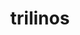 ---
title: "trilinos"
layout: cache
categories: [package, develop-2024-08-04]
meta: {"versions": ["13.0.1", "13.4.1", "14.0.0", "14.2.0", "14.4.0", "16.0.0"], "compilers": ["cce@=15.0.1", "gcc@=10.3.0", "gcc@=11.4.0", "gcc@=9.4.0", "oneapi@=2024.2.0"], "oss": ["rhel8", "sle_hpc15", "ubuntu20.04", "ubuntu22.04"], "platforms": ["linux"], "targets": ["neoverse_v1", "neoverse_v2", "ppc64le", "x86_64_v3", "x86_64_v4", "zen4"], "stacks": ["e4s-cray-rhel", "e4s-cray-sles", "e4s-neoverse-v2", "e4s-neoverse_v1", "e4s-oneapi", "e4s-power", "e4s-rocm-external", "root", "tutorial"], "num_specs": 40, "num_specs_by_stack": {"e4s-cray-rhel": 4, "root": 40, "e4s-cray-sles": 4, "e4s-power": 4, "e4s-neoverse_v1": 9, "e4s-neoverse-v2": 5, "e4s-rocm-external": 2, "tutorial": 2, "e4s-oneapi": 5}}
spec_details: [{"hash": "lqsfzidgebtc7z3m75t3x5w256rzbslw", "compiler": "cce@=15.0.1", "versions": ["14.2.0"], "os": "rhel8", "platform": "linux", "target": "zen4", "variants": ["~adelus", "~adios2", "+amesos", "+amesos2", "+anasazi", "+aztec", "~basker", "+belos", "+boost", "build_system=cmake", "build_type=Release", "~chaco", "~complex", "~cuda", "~cuda_rdc", "cxxstd=17", "~debug", "~dtk", "+epetra", "+epetraext", "~epetraextbtf", "~epetraextexperimental", "~epetraextgraphreorderings", "~exodus", "+explicit_template_instantiation", "~float", "+fortran", "generator=make", "gotype=long_long", "~gtest", "~hdf5", "~hypre", "+ifpack", "+ifpack2", "+intrepid", "+intrepid2", "~ipo", "+isorropia", "+kokkos", "~mesquite", "+minitensor", "~ml", "+mpi", "~muelu", "~mumps", "+nox", "~openmp", "~pamgen", "~panzer", "patches=bcd552d", "+phalanx", "+piro", "~python", "~rocm", "~rocm_rdc", "+rol", "+rythmos", "+sacado", "~scorec", "+shards", "+shared", "+shylu", "+stk", "~stokhos", "+stratimikos", "~strumpack", "~suite-sparse", "~superlu", "+superlu-dist", "~teko", "+tempus", "~test", "+thyra", "+tpetra", "+trilinoscouplings", "~wrapper", "~x11", "+zoltan", "~zoltan2"], "stacks": ["e4s-cray-rhel", "root"], "size": "-", "tarball": "https://binaries.spack.io/releases/develop-2024-08-04/build_cache/linux-rhel8-zen4/cce-15.0.1/trilinos-14.2.0/linux-rhel8-zen4-cce-15.0.1-trilinos-14.2.0-lqsfzidgebtc7z3m75t3x5w256rzbslw.spack"}, {"hash": "owo4csr4qxh4p4foddmp7xnkujn3y6yu", "compiler": "cce@=15.0.1", "versions": ["14.0.0"], "os": "rhel8", "platform": "linux", "target": "zen4", "variants": ["~adelus", "~adios2", "+amesos", "+amesos2", "+anasazi", "+aztec", "~basker", "+belos", "+boost", "build_system=cmake", "build_type=Release", "~chaco", "~complex", "~cuda", "~cuda_rdc", "cxxstd=17", "~debug", "~dtk", "+epetra", "+epetraext", "~epetraextbtf", "~epetraextexperimental", "~epetraextgraphreorderings", "~exodus", "+explicit_template_instantiation", "~float", "+fortran", "generator=make", "gotype=long_long", "~gtest", "~hdf5", "~hypre", "+ifpack", "+ifpack2", "+intrepid", "+intrepid2", "~ipo", "+isorropia", "+kokkos", "~mesquite", "+minitensor", "~ml", "+mpi", "~muelu", "~mumps", "+nox", "~openmp", "~pamgen", "~panzer", "patches=bcd552d", "+phalanx", "+piro", "~python", "~rocm", "~rocm_rdc", "+rol", "+rythmos", "+sacado", "~scorec", "+shards", "+shared", "+shylu", "+stk", "~stokhos", "+stratimikos", "~strumpack", "~suite-sparse", "~superlu", "+superlu-dist", "~teko", "+tempus", "~test", "+thyra", "+tpetra", "+trilinoscouplings", "~wrapper", "~x11", "+zoltan", "~zoltan2"], "stacks": ["e4s-cray-rhel", "root"], "size": "-", "tarball": "https://binaries.spack.io/releases/develop-2024-08-04/build_cache/linux-rhel8-zen4/cce-15.0.1/trilinos-14.0.0/linux-rhel8-zen4-cce-15.0.1-trilinos-14.0.0-owo4csr4qxh4p4foddmp7xnkujn3y6yu.spack"}, {"hash": "b3eql22dhc4awz3lvxkg67w6q27xzni6", "compiler": "cce@=15.0.1", "versions": ["13.4.1"], "os": "rhel8", "platform": "linux", "target": "zen4", "variants": ["~adelus", "~adios2", "+amesos", "+amesos2", "+anasazi", "+aztec", "~basker", "+belos", "+boost", "build_system=cmake", "build_type=Release", "~chaco", "~complex", "~cuda", "~cuda_rdc", "cxxstd=14", "~debug", "~dtk", "+epetra", "+epetraext", "~epetraextbtf", "~epetraextexperimental", "~epetraextgraphreorderings", "~exodus", "+explicit_template_instantiation", "~float", "+fortran", "generator=make", "gotype=long_long", "~gtest", "~hdf5", "~hypre", "+ifpack", "+ifpack2", "+intrepid", "+intrepid2", "~ipo", "+isorropia", "+kokkos", "~mesquite", "+minitensor", "~ml", "+mpi", "~muelu", "~mumps", "+nox", "~openmp", "~pamgen", "~panzer", "patches=bcd552d", "+phalanx", "+piro", "~python", "~rocm", "~rocm_rdc", "+rol", "+rythmos", "+sacado", "~scorec", "+shards", "+shared", "+shylu", "+stk", "~stokhos", "+stratimikos", "~strumpack", "~suite-sparse", "~superlu", "+superlu-dist", "~teko", "+tempus", "~test", "+thyra", "+tpetra", "+trilinoscouplings", "~wrapper", "~x11", "+zoltan", "~zoltan2"], "stacks": ["e4s-cray-rhel", "root"], "size": "-", "tarball": "https://binaries.spack.io/releases/develop-2024-08-04/build_cache/linux-rhel8-zen4/cce-15.0.1/trilinos-13.4.1/linux-rhel8-zen4-cce-15.0.1-trilinos-13.4.1-b3eql22dhc4awz3lvxkg67w6q27xzni6.spack"}, {"hash": "zscke2b5yc6qabh44lobjpzo23o2bnwg", "compiler": "cce@=15.0.1", "versions": ["13.0.1"], "os": "rhel8", "platform": "linux", "target": "zen4", "variants": ["~adelus", "~adios2", "+amesos", "+amesos2", "+anasazi", "+aztec", "~basker", "+belos", "+boost", "build_system=cmake", "build_type=Release", "~chaco", "~complex", "~cuda", "~cuda_rdc", "cxxstd=14", "~debug", "~dtk", "+epetra", "+epetraext", "~epetraextbtf", "~epetraextexperimental", "~epetraextgraphreorderings", "~exodus", "+explicit_template_instantiation", "~float", "+fortran", "generator=make", "gotype=long_long", "~gtest", "~hdf5", "~hypre", "+ifpack", "+ifpack2", "+intrepid", "+intrepid2", "~ipo", "+isorropia", "+kokkos", "~mesquite", "+minitensor", "~ml", "+mpi", "~muelu", "~mumps", "+nox", "~openmp", "~pamgen", "~panzer", "patches=bcd552d", "+phalanx", "+piro", "~python", "~rocm", "~rocm_rdc", "+rol", "+rythmos", "+sacado", "~scorec", "+shards", "+shared", "+shylu", "+stk", "+stokhos", "+stratimikos", "~strumpack", "~suite-sparse", "~superlu", "+superlu-dist", "~teko", "+tempus", "~test", "+thyra", "+tpetra", "+trilinoscouplings", "~wrapper", "~x11", "+zoltan", "~zoltan2"], "stacks": ["e4s-cray-rhel", "root"], "size": "-", "tarball": "https://binaries.spack.io/releases/develop-2024-08-04/build_cache/linux-rhel8-zen4/cce-15.0.1/trilinos-13.0.1/linux-rhel8-zen4-cce-15.0.1-trilinos-13.0.1-zscke2b5yc6qabh44lobjpzo23o2bnwg.spack"}, {"hash": "5kidq36ygdzz7dacwhrzxuakpkirprnb", "compiler": "gcc@=10.3.0", "versions": ["14.0.0"], "os": "sle_hpc15", "platform": "linux", "target": "x86_64_v4", "variants": ["~adelus", "~adios2", "+amesos", "+amesos2", "+anasazi", "+aztec", "~basker", "+belos", "+boost", "build_system=cmake", "build_type=Release", "~chaco", "~complex", "~cuda", "~cuda_rdc", "cxxstd=17", "~debug", "~dtk", "+epetra", "+epetraext", "~epetraextbtf", "~epetraextexperimental", "~epetraextgraphreorderings", "~exodus", "+explicit_template_instantiation", "~float", "+fortran", "generator=make", "gotype=long_long", "~gtest", "~hdf5", "~hypre", "+ifpack", "+ifpack2", "+intrepid", "+intrepid2", "~ipo", "+isorropia", "+kokkos", "~mesquite", "+minitensor", "~ml", "+mpi", "~muelu", "~mumps", "+nox", "~openmp", "~pamgen", "~panzer", "+phalanx", "+piro", "~python", "~rocm", "~rocm_rdc", "+rol", "+rythmos", "+sacado", "~scorec", "+shards", "+shared", "~shylu", "+stk", "~stokhos", "+stratimikos", "~strumpack", "~suite-sparse", "~superlu", "~superlu-dist", "~teko", "+tempus", "~test", "+thyra", "+tpetra", "+trilinoscouplings", "~wrapper", "~x11", "+zoltan", "~zoltan2"], "stacks": ["e4s-cray-sles", "root"], "size": "-", "tarball": "https://binaries.spack.io/releases/develop-2024-08-04/build_cache/linux-sle_hpc15-x86_64_v4/gcc-10.3.0/trilinos-14.0.0/linux-sle_hpc15-x86_64_v4-gcc-10.3.0-trilinos-14.0.0-5kidq36ygdzz7dacwhrzxuakpkirprnb.spack"}, {"hash": "ycoj2yk6b4mxreigmdvpnnoxevje3lnt", "compiler": "gcc@=10.3.0", "versions": ["14.2.0"], "os": "sle_hpc15", "platform": "linux", "target": "x86_64_v4", "variants": ["~adelus", "~adios2", "+amesos", "+amesos2", "+anasazi", "+aztec", "~basker", "+belos", "+boost", "build_system=cmake", "build_type=Release", "~chaco", "~complex", "~cuda", "~cuda_rdc", "cxxstd=17", "~debug", "~dtk", "+epetra", "+epetraext", "~epetraextbtf", "~epetraextexperimental", "~epetraextgraphreorderings", "~exodus", "+explicit_template_instantiation", "~float", "+fortran", "generator=make", "gotype=long_long", "~gtest", "~hdf5", "~hypre", "+ifpack", "+ifpack2", "+intrepid", "+intrepid2", "~ipo", "+isorropia", "+kokkos", "~mesquite", "+minitensor", "~ml", "+mpi", "~muelu", "~mumps", "+nox", "~openmp", "~pamgen", "~panzer", "+phalanx", "+piro", "~python", "~rocm", "~rocm_rdc", "+rol", "+rythmos", "+sacado", "~scorec", "+shards", "+shared", "~shylu", "+stk", "~stokhos", "+stratimikos", "~strumpack", "~suite-sparse", "~superlu", "~superlu-dist", "~teko", "+tempus", "~test", "+thyra", "+tpetra", "+trilinoscouplings", "~wrapper", "~x11", "+zoltan", "~zoltan2"], "stacks": ["e4s-cray-sles", "root"], "size": "-", "tarball": "https://binaries.spack.io/releases/develop-2024-08-04/build_cache/linux-sle_hpc15-x86_64_v4/gcc-10.3.0/trilinos-14.2.0/linux-sle_hpc15-x86_64_v4-gcc-10.3.0-trilinos-14.2.0-ycoj2yk6b4mxreigmdvpnnoxevje3lnt.spack"}, {"hash": "3tiedyxelspz3fb7xlae744el4ziqdqo", "compiler": "gcc@=9.4.0", "versions": ["16.0.0"], "os": "ubuntu20.04", "platform": "linux", "target": "ppc64le", "variants": ["~adelus", "~adios2", "+amesos", "+amesos2", "~anasazi", "+aztec", "+basker", "+belos", "+boost", "build_system=cmake", "build_type=Release", "~chaco", "+complex", "~cuda", "~cuda_rdc", "cxxstd=17", "~debug", "~dtk", "+epetra", "+epetraext", "+epetraextbtf", "+epetraextexperimental", "+epetraextgraphreorderings", "~exodus", "+explicit_template_instantiation", "~float", "+fortran", "generator=make", "gotype=long_long", "~gtest", "~hdf5", "~hypre", "+ifpack", "~ifpack2", "+intrepid", "+intrepid2", "~ipo", "+isorropia", "+kokkos", "~mesquite", "+minitensor", "~ml", "+mpi", "~muelu", "~mumps", "+nox", "~openmp", "~pamgen", "~panzer", "+phalanx", "~piro", "~python", "~rocm", "~rocm_rdc", "+rol", "+rythmos", "+sacado", "~scorec", "+shards", "+shared", "+shylu", "+stk", "+stokhos", "+stratimikos", "~strumpack", "+suite-sparse", "~superlu", "~superlu-dist", "~teko", "+tempus", "~test", "+thyra", "+tpetra", "+trilinoscouplings", "~wrapper", "~x11", "+zoltan", "~zoltan2"], "stacks": ["e4s-power", "root"], "size": "-", "tarball": "https://binaries.spack.io/releases/develop-2024-08-04/build_cache/linux-ubuntu20.04-ppc64le/gcc-9.4.0/trilinos-16.0.0/linux-ubuntu20.04-ppc64le-gcc-9.4.0-trilinos-16.0.0-3tiedyxelspz3fb7xlae744el4ziqdqo.spack"}, {"hash": "5t2zub4z53bt6ah3vmbilgumgwzdzefy", "compiler": "gcc@=10.3.0", "versions": ["13.4.1"], "os": "sle_hpc15", "platform": "linux", "target": "x86_64_v4", "variants": ["~adelus", "~adios2", "+amesos", "+amesos2", "+anasazi", "+aztec", "~basker", "+belos", "+boost", "build_system=cmake", "build_type=Release", "~chaco", "~complex", "~cuda", "~cuda_rdc", "cxxstd=14", "~debug", "~dtk", "+epetra", "+epetraext", "~epetraextbtf", "~epetraextexperimental", "~epetraextgraphreorderings", "~exodus", "+explicit_template_instantiation", "~float", "+fortran", "generator=make", "gotype=long_long", "~gtest", "~hdf5", "~hypre", "+ifpack", "+ifpack2", "+intrepid", "+intrepid2", "~ipo", "+isorropia", "+kokkos", "~mesquite", "+minitensor", "~ml", "+mpi", "~muelu", "~mumps", "+nox", "~openmp", "~pamgen", "~panzer", "+phalanx", "+piro", "~python", "~rocm", "~rocm_rdc", "+rol", "+rythmos", "+sacado", "~scorec", "+shards", "+shared", "~shylu", "+stk", "~stokhos", "+stratimikos", "~strumpack", "~suite-sparse", "~superlu", "~superlu-dist", "~teko", "+tempus", "~test", "+thyra", "+tpetra", "+trilinoscouplings", "~wrapper", "~x11", "+zoltan", "~zoltan2"], "stacks": ["e4s-cray-sles", "root"], "size": "-", "tarball": "https://binaries.spack.io/releases/develop-2024-08-04/build_cache/linux-sle_hpc15-x86_64_v4/gcc-10.3.0/trilinos-13.4.1/linux-sle_hpc15-x86_64_v4-gcc-10.3.0-trilinos-13.4.1-5t2zub4z53bt6ah3vmbilgumgwzdzefy.spack"}, {"hash": "f7n2chkow6ywmea3z67j3xxzui7xq5ad", "compiler": "gcc@=10.3.0", "versions": ["14.4.0"], "os": "sle_hpc15", "platform": "linux", "target": "x86_64_v4", "variants": ["~adelus", "~adios2", "+amesos", "+amesos2", "+anasazi", "+aztec", "~basker", "+belos", "+boost", "build_system=cmake", "build_type=Release", "~chaco", "~complex", "~cuda", "~cuda_rdc", "cxxstd=17", "~debug", "~dtk", "+epetra", "+epetraext", "~epetraextbtf", "~epetraextexperimental", "~epetraextgraphreorderings", "~exodus", "+explicit_template_instantiation", "~float", "+fortran", "generator=make", "gotype=long_long", "~gtest", "~hdf5", "~hypre", "+ifpack", "+ifpack2", "+intrepid", "+intrepid2", "~ipo", "+isorropia", "+kokkos", "~mesquite", "+minitensor", "~ml", "+mpi", "~muelu", "~mumps", "+nox", "~openmp", "~pamgen", "~panzer", "+phalanx", "+piro", "~python", "~rocm", "~rocm_rdc", "+rol", "+rythmos", "+sacado", "~scorec", "+shards", "+shared", "~shylu", "+stk", "+stokhos", "+stratimikos", "~strumpack", "~suite-sparse", "~superlu", "~superlu-dist", "~teko", "+tempus", "~test", "+thyra", "+tpetra", "+trilinoscouplings", "~wrapper", "~x11", "+zoltan", "~zoltan2"], "stacks": ["e4s-cray-sles", "root"], "size": "-", "tarball": "https://binaries.spack.io/releases/develop-2024-08-04/build_cache/linux-sle_hpc15-x86_64_v4/gcc-10.3.0/trilinos-14.4.0/linux-sle_hpc15-x86_64_v4-gcc-10.3.0-trilinos-14.4.0-f7n2chkow6ywmea3z67j3xxzui7xq5ad.spack"}, {"hash": "4jmgwevkl2svmypy7kklh4naq6nqtjq7", "compiler": "gcc@=9.4.0", "versions": ["16.0.0"], "os": "ubuntu20.04", "platform": "linux", "target": "ppc64le", "variants": ["~adelus", "~adios2", "+amesos", "+amesos2", "+anasazi", "+aztec", "~basker", "+belos", "+boost", "build_system=cmake", "build_type=Release", "~chaco", "~complex", "~cuda", "~cuda_rdc", "cxxstd=17", "~debug", "~dtk", "+epetra", "+epetraext", "~epetraextbtf", "~epetraextexperimental", "~epetraextgraphreorderings", "~exodus", "+explicit_template_instantiation", "~float", "+fortran", "generator=make", "gotype=long_long", "~gtest", "~hdf5", "~hypre", "+ifpack", "+ifpack2", "+intrepid", "+intrepid2", "~ipo", "+isorropia", "+kokkos", "~mesquite", "+minitensor", "+ml", "+mpi", "+muelu", "~mumps", "+nox", "~openmp", "~pamgen", "~panzer", "+phalanx", "+piro", "~python", "~rocm", "~rocm_rdc", "+rol", "+rythmos", "+sacado", "~scorec", "+shards", "+shared", "+shylu", "+stk", "+stokhos", "+stratimikos", "~strumpack", "~suite-sparse", "~superlu", "+superlu-dist", "+teko", "+tempus", "~test", "+thyra", "+tpetra", "+trilinoscouplings", "~wrapper", "~x11", "+zoltan", "+zoltan2"], "stacks": ["e4s-power", "root"], "size": "-", "tarball": "https://binaries.spack.io/releases/develop-2024-08-04/build_cache/linux-ubuntu20.04-ppc64le/gcc-9.4.0/trilinos-16.0.0/linux-ubuntu20.04-ppc64le-gcc-9.4.0-trilinos-16.0.0-4jmgwevkl2svmypy7kklh4naq6nqtjq7.spack"}, {"hash": "ij4hoe4vfzy6zl7pipt6bxrqne2bdhkt", "compiler": "gcc@=9.4.0", "versions": ["14.0.0"], "os": "ubuntu20.04", "platform": "linux", "target": "ppc64le", "variants": ["~adelus", "~adios2", "+amesos", "+amesos2", "+anasazi", "+aztec", "~basker", "+belos", "+boost", "build_system=cmake", "build_type=Release", "~chaco", "~complex", "~cuda", "~cuda_rdc", "cxxstd=17", "~debug", "~dtk", "+epetra", "+epetraext", "~epetraextbtf", "~epetraextexperimental", "~epetraextgraphreorderings", "~exodus", "+explicit_template_instantiation", "~float", "+fortran", "generator=make", "gotype=long_long", "~gtest", "~hdf5", "~hypre", "+ifpack", "+ifpack2", "+intrepid", "+intrepid2", "~ipo", "+isorropia", "+kokkos", "~mesquite", "+minitensor", "+ml", "+mpi", "+muelu", "~mumps", "+nox", "~openmp", "~pamgen", "~panzer", "patches=bcd552d", "+phalanx", "+piro", "~python", "~rocm", "~rocm_rdc", "+rol", "+rythmos", "+sacado", "~scorec", "+shards", "+shared", "+shylu", "+stk", "+stokhos", "+stratimikos", "~strumpack", "~suite-sparse", "~superlu", "+superlu-dist", "+teko", "+tempus", "~test", "+thyra", "+tpetra", "+trilinoscouplings", "~wrapper", "~x11", "+zoltan", "+zoltan2"], "stacks": ["e4s-power", "root"], "size": "-", "tarball": "https://binaries.spack.io/releases/develop-2024-08-04/build_cache/linux-ubuntu20.04-ppc64le/gcc-9.4.0/trilinos-14.0.0/linux-ubuntu20.04-ppc64le-gcc-9.4.0-trilinos-14.0.0-ij4hoe4vfzy6zl7pipt6bxrqne2bdhkt.spack"}, {"hash": "s6oe452cophito36emjiw2n6ptxbyfdw", "compiler": "gcc@=9.4.0", "versions": ["13.4.1"], "os": "ubuntu20.04", "platform": "linux", "target": "ppc64le", "variants": ["~adelus", "~adios2", "+amesos", "+amesos2", "+anasazi", "+aztec", "~basker", "+belos", "+boost", "build_system=cmake", "build_type=Release", "~chaco", "~complex", "~cuda", "~cuda_rdc", "cxxstd=14", "~debug", "~dtk", "+epetra", "+epetraext", "~epetraextbtf", "~epetraextexperimental", "~epetraextgraphreorderings", "~exodus", "+explicit_template_instantiation", "~float", "+fortran", "generator=make", "gotype=long_long", "~gtest", "~hdf5", "~hypre", "+ifpack", "+ifpack2", "+intrepid", "+intrepid2", "~ipo", "+isorropia", "+kokkos", "~mesquite", "+minitensor", "+ml", "+mpi", "+muelu", "~mumps", "+nox", "~openmp", "~pamgen", "~panzer", "patches=bcd552d", "+phalanx", "+piro", "~python", "~rocm", "~rocm_rdc", "+rol", "+rythmos", "+sacado", "~scorec", "+shards", "+shared", "+shylu", "+stk", "+stokhos", "+stratimikos", "~strumpack", "~suite-sparse", "~superlu", "+superlu-dist", "+teko", "+tempus", "~test", "+thyra", "+tpetra", "+trilinoscouplings", "~wrapper", "~x11", "+zoltan", "+zoltan2"], "stacks": ["e4s-power", "root"], "size": "-", "tarball": "https://binaries.spack.io/releases/develop-2024-08-04/build_cache/linux-ubuntu20.04-ppc64le/gcc-9.4.0/trilinos-13.4.1/linux-ubuntu20.04-ppc64le-gcc-9.4.0-trilinos-13.4.1-s6oe452cophito36emjiw2n6ptxbyfdw.spack"}, {"hash": "c5rrc7fa324o2tryfbrocbjpkb5tn6b6", "compiler": "gcc@=11.4.0", "versions": ["14.0.0"], "os": "ubuntu22.04", "platform": "linux", "target": "neoverse_v1", "variants": ["~adelus", "~adios2", "+amesos", "+amesos2", "+anasazi", "+aztec", "~basker", "+belos", "+boost", "build_system=cmake", "build_type=Release", "~chaco", "~complex", "~cuda", "~cuda_rdc", "cxxstd=17", "~debug", "~dtk", "+epetra", "+epetraext", "~epetraextbtf", "~epetraextexperimental", "~epetraextgraphreorderings", "~exodus", "+explicit_template_instantiation", "~float", "+fortran", "generator=make", "gotype=long_long", "~gtest", "~hdf5", "~hypre", "+ifpack", "+ifpack2", "+intrepid", "+intrepid2", "~ipo", "+isorropia", "+kokkos", "~mesquite", "+minitensor", "+ml", "+mpi", "+muelu", "~mumps", "+nox", "~openmp", "~pamgen", "~panzer", "patches=bcd552d", "+phalanx", "+piro", "~python", "~rocm", "~rocm_rdc", "+rol", "+rythmos", "+sacado", "~scorec", "+shards", "+shared", "+shylu", "+stk", "+stokhos", "+stratimikos", "~strumpack", "~suite-sparse", "~superlu", "+superlu-dist", "+teko", "+tempus", "~test", "+thyra", "+tpetra", "+trilinoscouplings", "~wrapper", "~x11", "+zoltan", "+zoltan2"], "stacks": ["root", "e4s-neoverse_v1"], "size": "-", "tarball": "https://binaries.spack.io/releases/develop-2024-08-04/build_cache/linux-ubuntu22.04-neoverse_v1/gcc-11.4.0/trilinos-14.0.0/linux-ubuntu22.04-neoverse_v1-gcc-11.4.0-trilinos-14.0.0-c5rrc7fa324o2tryfbrocbjpkb5tn6b6.spack"}, {"hash": "lon367bkkjlkqgn6whzrg37r7y4c554d", "compiler": "gcc@=11.4.0", "versions": ["13.4.1"], "os": "ubuntu22.04", "platform": "linux", "target": "neoverse_v1", "variants": ["~adelus", "~adios2", "+amesos", "+amesos2", "+anasazi", "+aztec", "~basker", "+belos", "+boost", "build_system=cmake", "build_type=Release", "~chaco", "~complex", "+cuda", "cuda_arch=75", "~cuda_rdc", "cxxstd=14", "~debug", "~dtk", "+epetra", "+epetraext", "~epetraextbtf", "~epetraextexperimental", "~epetraextgraphreorderings", "~exodus", "+explicit_template_instantiation", "~float", "+fortran", "generator=make", "gotype=long_long", "~gtest", "~hdf5", "~hypre", "+ifpack", "+ifpack2", "+intrepid", "+intrepid2", "~ipo", "+isorropia", "+kokkos", "~mesquite", "+minitensor", "+ml", "+mpi", "+muelu", "~mumps", "+nox", "~openmp", "~pamgen", "~panzer", "patches=bcd552d", "+phalanx", "+piro", "~python", "~rocm", "~rocm_rdc", "+rol", "+rythmos", "+sacado", "~scorec", "+shards", "+shared", "+shylu", "+stk", "~stokhos", "+stratimikos", "~strumpack", "~suite-sparse", "~superlu", "+superlu-dist", "+teko", "+tempus", "~test", "+thyra", "+tpetra", "+trilinoscouplings", "~uvm", "+wrapper", "~x11", "+zoltan", "+zoltan2"], "stacks": ["root", "e4s-neoverse_v1"], "size": "-", "tarball": "https://binaries.spack.io/releases/develop-2024-08-04/build_cache/linux-ubuntu22.04-neoverse_v1/gcc-11.4.0/trilinos-13.4.1/linux-ubuntu22.04-neoverse_v1-gcc-11.4.0-trilinos-13.4.1-lon367bkkjlkqgn6whzrg37r7y4c554d.spack"}, {"hash": "vjndentf6d4wmtomauemthxsqcb43wnq", "compiler": "gcc@=11.4.0", "versions": ["13.4.1"], "os": "ubuntu22.04", "platform": "linux", "target": "neoverse_v1", "variants": ["~adelus", "~adios2", "+amesos", "+amesos2", "+anasazi", "+aztec", "~basker", "+belos", "+boost", "build_system=cmake", "build_type=Release", "~chaco", "~complex", "+cuda", "cuda_arch=80", "~cuda_rdc", "cxxstd=14", "~debug", "~dtk", "+epetra", "+epetraext", "~epetraextbtf", "~epetraextexperimental", "~epetraextgraphreorderings", "~exodus", "+explicit_template_instantiation", "~float", "+fortran", "generator=make", "gotype=long_long", "~gtest", "~hdf5", "~hypre", "+ifpack", "+ifpack2", "+intrepid", "+intrepid2", "~ipo", "+isorropia", "+kokkos", "~mesquite", "+minitensor", "+ml", "+mpi", "+muelu", "~mumps", "+nox", "~openmp", "~pamgen", "~panzer", "patches=bcd552d", "+phalanx", "+piro", "~python", "~rocm", "~rocm_rdc", "+rol", "+rythmos", "+sacado", "~scorec", "+shards", "+shared", "+shylu", "+stk", "~stokhos", "+stratimikos", "~strumpack", "~suite-sparse", "~superlu", "+superlu-dist", "+teko", "+tempus", "~test", "+thyra", "+tpetra", "+trilinoscouplings", "~uvm", "+wrapper", "~x11", "+zoltan", "+zoltan2"], "stacks": ["root", "e4s-neoverse_v1"], "size": "-", "tarball": "https://binaries.spack.io/releases/develop-2024-08-04/build_cache/linux-ubuntu22.04-neoverse_v1/gcc-11.4.0/trilinos-13.4.1/linux-ubuntu22.04-neoverse_v1-gcc-11.4.0-trilinos-13.4.1-vjndentf6d4wmtomauemthxsqcb43wnq.spack"}, {"hash": "us4hdfkffvw34kkfonuc7ey7k2qqoc7v", "compiler": "gcc@=11.4.0", "versions": ["16.0.0"], "os": "ubuntu22.04", "platform": "linux", "target": "neoverse_v1", "variants": ["~adelus", "~adios2", "+amesos", "+amesos2", "+anasazi", "+aztec", "~basker", "+belos", "+boost", "build_system=cmake", "build_type=Release", "~chaco", "~complex", "~cuda", "~cuda_rdc", "cxxstd=17", "~debug", "~dtk", "+epetra", "+epetraext", "~epetraextbtf", "~epetraextexperimental", "~epetraextgraphreorderings", "~exodus", "+explicit_template_instantiation", "~float", "+fortran", "generator=make", "gotype=long_long", "~gtest", "~hdf5", "~hypre", "+ifpack", "+ifpack2", "+intrepid", "+intrepid2", "~ipo", "+isorropia", "+kokkos", "~mesquite", "+minitensor", "+ml", "+mpi", "+muelu", "~mumps", "+nox", "~openmp", "~pamgen", "~panzer", "+phalanx", "+piro", "~python", "~rocm", "~rocm_rdc", "+rol", "+rythmos", "+sacado", "~scorec", "+shards", "+shared", "+shylu", "+stk", "+stokhos", "+stratimikos", "~strumpack", "~suite-sparse", "~superlu", "+superlu-dist", "+teko", "+tempus", "~test", "+thyra", "+tpetra", "+trilinoscouplings", "~wrapper", "~x11", "+zoltan", "+zoltan2"], "stacks": ["root", "e4s-neoverse_v1"], "size": "-", "tarball": "https://binaries.spack.io/releases/develop-2024-08-04/build_cache/linux-ubuntu22.04-neoverse_v1/gcc-11.4.0/trilinos-16.0.0/linux-ubuntu22.04-neoverse_v1-gcc-11.4.0-trilinos-16.0.0-us4hdfkffvw34kkfonuc7ey7k2qqoc7v.spack"}, {"hash": "hvgxc6po73b6nk6uohnd2vdjcqx4wrt3", "compiler": "gcc@=11.4.0", "versions": ["13.4.1"], "os": "ubuntu22.04", "platform": "linux", "target": "neoverse_v1", "variants": ["~adelus", "~adios2", "+amesos", "+amesos2", "+anasazi", "+aztec", "~basker", "+belos", "+boost", "build_system=cmake", "build_type=Release", "~chaco", "~complex", "~cuda", "~cuda_rdc", "cxxstd=14", "~debug", "~dtk", "+epetra", "+epetraext", "~epetraextbtf", "~epetraextexperimental", "~epetraextgraphreorderings", "~exodus", "+explicit_template_instantiation", "~float", "+fortran", "generator=make", "gotype=long_long", "~gtest", "~hdf5", "~hypre", "+ifpack", "+ifpack2", "+intrepid", "+intrepid2", "~ipo", "+isorropia", "+kokkos", "~mesquite", "+minitensor", "+ml", "+mpi", "+muelu", "~mumps", "+nox", "~openmp", "~pamgen", "~panzer", "patches=bcd552d", "+phalanx", "+piro", "~python", "~rocm", "~rocm_rdc", "+rol", "+rythmos", "+sacado", "~scorec", "+shards", "+shared", "+shylu", "+stk", "+stokhos", "+stratimikos", "~strumpack", "~suite-sparse", "~superlu", "+superlu-dist", "+teko", "+tempus", "~test", "+thyra", "+tpetra", "+trilinoscouplings", "~wrapper", "~x11", "+zoltan", "+zoltan2"], "stacks": ["root", "e4s-neoverse_v1"], "size": "-", "tarball": "https://binaries.spack.io/releases/develop-2024-08-04/build_cache/linux-ubuntu22.04-neoverse_v1/gcc-11.4.0/trilinos-13.4.1/linux-ubuntu22.04-neoverse_v1-gcc-11.4.0-trilinos-13.4.1-hvgxc6po73b6nk6uohnd2vdjcqx4wrt3.spack"}, {"hash": "caelq2lk3hfck5q6fgwytqstgif2om57", "compiler": "gcc@=11.4.0", "versions": ["16.0.0"], "os": "ubuntu22.04", "platform": "linux", "target": "neoverse_v1", "variants": ["~adelus", "~adios2", "+amesos", "+amesos2", "+anasazi", "+aztec", "~basker", "+belos", "+boost", "build_system=cmake", "build_type=Release", "~chaco", "~complex", "+cuda", "cuda_arch=90", "~cuda_rdc", "cxxstd=17", "~debug", "~dtk", "+epetra", "+epetraext", "~epetraextbtf", "~epetraextexperimental", "~epetraextgraphreorderings", "~exodus", "+explicit_template_instantiation", "~float", "+fortran", "generator=make", "gotype=long_long", "~gtest", "~hdf5", "~hypre", "+ifpack", "+ifpack2", "+intrepid", "+intrepid2", "~ipo", "+isorropia", "+kokkos", "~mesquite", "+minitensor", "+ml", "+mpi", "+muelu", "~mumps", "+nox", "~openmp", "~pamgen", "~panzer", "+phalanx", "+piro", "~python", "~rocm", "~rocm_rdc", "+rol", "+rythmos", "+sacado", "~scorec", "+shards", "+shared", "+shylu", "+stk", "~stokhos", "+stratimikos", "~strumpack", "~suite-sparse", "~superlu", "+superlu-dist", "+teko", "+tempus", "~test", "+thyra", "+tpetra", "+trilinoscouplings", "~uvm", "+wrapper", "~x11", "+zoltan", "+zoltan2"], "stacks": ["root", "e4s-neoverse_v1"], "size": "-", "tarball": "https://binaries.spack.io/releases/develop-2024-08-04/build_cache/linux-ubuntu22.04-neoverse_v1/gcc-11.4.0/trilinos-16.0.0/linux-ubuntu22.04-neoverse_v1-gcc-11.4.0-trilinos-16.0.0-caelq2lk3hfck5q6fgwytqstgif2om57.spack"}, {"hash": "aw6g47wumnfdkvk3aivxnbksqqnvrkoq", "compiler": "gcc@=11.4.0", "versions": ["16.0.0"], "os": "ubuntu22.04", "platform": "linux", "target": "neoverse_v1", "variants": ["~adelus", "~adios2", "+amesos", "+amesos2", "+anasazi", "+aztec", "~basker", "+belos", "+boost", "build_system=cmake", "build_type=Release", "~chaco", "~complex", "+cuda", "cuda_arch=80", "~cuda_rdc", "cxxstd=17", "~debug", "~dtk", "+epetra", "+epetraext", "~epetraextbtf", "~epetraextexperimental", "~epetraextgraphreorderings", "~exodus", "+explicit_template_instantiation", "~float", "+fortran", "generator=make", "gotype=long_long", "~gtest", "~hdf5", "~hypre", "+ifpack", "+ifpack2", "+intrepid", "+intrepid2", "~ipo", "+isorropia", "+kokkos", "~mesquite", "+minitensor", "+ml", "+mpi", "+muelu", "~mumps", "+nox", "~openmp", "~pamgen", "~panzer", "+phalanx", "+piro", "~python", "~rocm", "~rocm_rdc", "+rol", "+rythmos", "+sacado", "~scorec", "+shards", "+shared", "+shylu", "+stk", "~stokhos", "+stratimikos", "~strumpack", "~suite-sparse", "~superlu", "+superlu-dist", "+teko", "+tempus", "~test", "+thyra", "+tpetra", "+trilinoscouplings", "~uvm", "+wrapper", "~x11", "+zoltan", "+zoltan2"], "stacks": ["root", "e4s-neoverse_v1"], "size": "-", "tarball": "https://binaries.spack.io/releases/develop-2024-08-04/build_cache/linux-ubuntu22.04-neoverse_v1/gcc-11.4.0/trilinos-16.0.0/linux-ubuntu22.04-neoverse_v1-gcc-11.4.0-trilinos-16.0.0-aw6g47wumnfdkvk3aivxnbksqqnvrkoq.spack"}, {"hash": "nhfhcnwi5uz6d4elt5hme4pykvuu2daf", "compiler": "gcc@=11.4.0", "versions": ["16.0.0"], "os": "ubuntu22.04", "platform": "linux", "target": "neoverse_v1", "variants": ["~adelus", "~adios2", "+amesos", "+amesos2", "+anasazi", "+aztec", "~basker", "+belos", "+boost", "build_system=cmake", "build_type=Release", "~chaco", "~complex", "+cuda", "cuda_arch=75", "~cuda_rdc", "cxxstd=17", "~debug", "~dtk", "+epetra", "+epetraext", "~epetraextbtf", "~epetraextexperimental", "~epetraextgraphreorderings", "~exodus", "+explicit_template_instantiation", "~float", "+fortran", "generator=make", "gotype=long_long", "~gtest", "~hdf5", "~hypre", "+ifpack", "+ifpack2", "+intrepid", "+intrepid2", "~ipo", "+isorropia", "+kokkos", "~mesquite", "+minitensor", "+ml", "+mpi", "+muelu", "~mumps", "+nox", "~openmp", "~pamgen", "~panzer", "+phalanx", "+piro", "~python", "~rocm", "~rocm_rdc", "+rol", "+rythmos", "+sacado", "~scorec", "+shards", "+shared", "+shylu", "+stk", "~stokhos", "+stratimikos", "~strumpack", "~suite-sparse", "~superlu", "+superlu-dist", "+teko", "+tempus", "~test", "+thyra", "+tpetra", "+trilinoscouplings", "~uvm", "+wrapper", "~x11", "+zoltan", "+zoltan2"], "stacks": ["root", "e4s-neoverse_v1"], "size": "-", "tarball": "https://binaries.spack.io/releases/develop-2024-08-04/build_cache/linux-ubuntu22.04-neoverse_v1/gcc-11.4.0/trilinos-16.0.0/linux-ubuntu22.04-neoverse_v1-gcc-11.4.0-trilinos-16.0.0-nhfhcnwi5uz6d4elt5hme4pykvuu2daf.spack"}, {"hash": "qo5cn6lg7q6aij66fgfocuq5ycyzw5uc", "compiler": "gcc@=11.4.0", "versions": ["16.0.0"], "os": "ubuntu22.04", "platform": "linux", "target": "neoverse_v1", "variants": ["~adelus", "~adios2", "+amesos", "+amesos2", "~anasazi", "+aztec", "+basker", "+belos", "+boost", "build_system=cmake", "build_type=Release", "~chaco", "+complex", "~cuda", "~cuda_rdc", "cxxstd=17", "~debug", "~dtk", "+epetra", "+epetraext", "+epetraextbtf", "+epetraextexperimental", "+epetraextgraphreorderings", "~exodus", "+explicit_template_instantiation", "~float", "+fortran", "generator=make", "gotype=long_long", "~gtest", "~hdf5", "~hypre", "+ifpack", "~ifpack2", "+intrepid", "+intrepid2", "~ipo", "+isorropia", "+kokkos", "~mesquite", "+minitensor", "~ml", "+mpi", "~muelu", "~mumps", "+nox", "~openmp", "~pamgen", "~panzer", "+phalanx", "~piro", "~python", "~rocm", "~rocm_rdc", "+rol", "+rythmos", "+sacado", "~scorec", "+shards", "+shared", "+shylu", "+stk", "+stokhos", "+stratimikos", "~strumpack", "+suite-sparse", "~superlu", "~superlu-dist", "~teko", "+tempus", "~test", "+thyra", "+tpetra", "+trilinoscouplings", "~wrapper", "~x11", "+zoltan", "~zoltan2"], "stacks": ["root", "e4s-neoverse_v1"], "size": "-", "tarball": "https://binaries.spack.io/releases/develop-2024-08-04/build_cache/linux-ubuntu22.04-neoverse_v1/gcc-11.4.0/trilinos-16.0.0/linux-ubuntu22.04-neoverse_v1-gcc-11.4.0-trilinos-16.0.0-qo5cn6lg7q6aij66fgfocuq5ycyzw5uc.spack"}, {"hash": "u2iba2cfmtbxnzrxhmj2mqytcwbvywy5", "compiler": "gcc@=11.4.0", "versions": ["16.0.0"], "os": "ubuntu22.04", "platform": "linux", "target": "neoverse_v2", "variants": ["~adelus", "~adios2", "+amesos", "+amesos2", "+anasazi", "+aztec", "~basker", "+belos", "+boost", "build_system=cmake", "build_type=Release", "~chaco", "~complex", "~cuda", "~cuda_rdc", "cxxstd=17", "~debug", "~dtk", "+epetra", "+epetraext", "~epetraextbtf", "~epetraextexperimental", "~epetraextgraphreorderings", "~exodus", "+explicit_template_instantiation", "~float", "+fortran", "generator=make", "gotype=long_long", "~gtest", "~hdf5", "~hypre", "+ifpack", "+ifpack2", "+intrepid", "+intrepid2", "~ipo", "+isorropia", "+kokkos", "~mesquite", "+minitensor", "+ml", "+mpi", "+muelu", "~mumps", "+nox", "~openmp", "~pamgen", "~panzer", "+phalanx", "+piro", "~python", "~rocm", "~rocm_rdc", "+rol", "+rythmos", "+sacado", "~scorec", "+shards", "+shared", "+shylu", "+stk", "+stokhos", "+stratimikos", "~strumpack", "~suite-sparse", "~superlu", "+superlu-dist", "+teko", "+tempus", "~test", "+thyra", "+tpetra", "+trilinoscouplings", "~wrapper", "~x11", "+zoltan", "+zoltan2"], "stacks": ["e4s-neoverse-v2", "root"], "size": "-", "tarball": "https://binaries.spack.io/releases/develop-2024-08-04/build_cache/linux-ubuntu22.04-neoverse_v2/gcc-11.4.0/trilinos-16.0.0/linux-ubuntu22.04-neoverse_v2-gcc-11.4.0-trilinos-16.0.0-u2iba2cfmtbxnzrxhmj2mqytcwbvywy5.spack"}, {"hash": "kqdb2fsc3llugjn7kkicdk47tu2nkdrv", "compiler": "gcc@=11.4.0", "versions": ["14.0.0"], "os": "ubuntu22.04", "platform": "linux", "target": "neoverse_v2", "variants": ["~adelus", "~adios2", "+amesos", "+amesos2", "+anasazi", "+aztec", "~basker", "+belos", "+boost", "build_system=cmake", "build_type=Release", "~chaco", "~complex", "~cuda", "~cuda_rdc", "cxxstd=17", "~debug", "~dtk", "+epetra", "+epetraext", "~epetraextbtf", "~epetraextexperimental", "~epetraextgraphreorderings", "~exodus", "+explicit_template_instantiation", "~float", "+fortran", "generator=make", "gotype=long_long", "~gtest", "~hdf5", "~hypre", "+ifpack", "+ifpack2", "+intrepid", "+intrepid2", "~ipo", "+isorropia", "+kokkos", "~mesquite", "+minitensor", "+ml", "+mpi", "+muelu", "~mumps", "+nox", "~openmp", "~pamgen", "~panzer", "patches=bcd552d", "+phalanx", "+piro", "~python", "~rocm", "~rocm_rdc", "+rol", "+rythmos", "+sacado", "~scorec", "+shards", "+shared", "+shylu", "+stk", "+stokhos", "+stratimikos", "~strumpack", "~suite-sparse", "~superlu", "+superlu-dist", "+teko", "+tempus", "~test", "+thyra", "+tpetra", "+trilinoscouplings", "~wrapper", "~x11", "+zoltan", "+zoltan2"], "stacks": ["e4s-neoverse-v2", "root"], "size": "-", "tarball": "https://binaries.spack.io/releases/develop-2024-08-04/build_cache/linux-ubuntu22.04-neoverse_v2/gcc-11.4.0/trilinos-14.0.0/linux-ubuntu22.04-neoverse_v2-gcc-11.4.0-trilinos-14.0.0-kqdb2fsc3llugjn7kkicdk47tu2nkdrv.spack"}, {"hash": "lssnjthmbiwoaxzvodsckedcnla5b7zz", "compiler": "gcc@=11.4.0", "versions": ["13.4.1"], "os": "ubuntu22.04", "platform": "linux", "target": "neoverse_v2", "variants": ["~adelus", "~adios2", "+amesos", "+amesos2", "+anasazi", "+aztec", "~basker", "+belos", "+boost", "build_system=cmake", "build_type=Release", "~chaco", "~complex", "~cuda", "~cuda_rdc", "cxxstd=14", "~debug", "~dtk", "+epetra", "+epetraext", "~epetraextbtf", "~epetraextexperimental", "~epetraextgraphreorderings", "~exodus", "+explicit_template_instantiation", "~float", "+fortran", "generator=make", "gotype=long_long", "~gtest", "~hdf5", "~hypre", "+ifpack", "+ifpack2", "+intrepid", "+intrepid2", "~ipo", "+isorropia", "+kokkos", "~mesquite", "+minitensor", "+ml", "+mpi", "+muelu", "~mumps", "+nox", "~openmp", "~pamgen", "~panzer", "patches=bcd552d", "+phalanx", "+piro", "~python", "~rocm", "~rocm_rdc", "+rol", "+rythmos", "+sacado", "~scorec", "+shards", "+shared", "+shylu", "+stk", "+stokhos", "+stratimikos", "~strumpack", "~suite-sparse", "~superlu", "+superlu-dist", "+teko", "+tempus", "~test", "+thyra", "+tpetra", "+trilinoscouplings", "~wrapper", "~x11", "+zoltan", "+zoltan2"], "stacks": ["e4s-neoverse-v2", "root"], "size": "-", "tarball": "https://binaries.spack.io/releases/develop-2024-08-04/build_cache/linux-ubuntu22.04-neoverse_v2/gcc-11.4.0/trilinos-13.4.1/linux-ubuntu22.04-neoverse_v2-gcc-11.4.0-trilinos-13.4.1-lssnjthmbiwoaxzvodsckedcnla5b7zz.spack"}, {"hash": "xa4i4zdbywxbsukp7wlfynhhk3beqcyf", "compiler": "gcc@=11.4.0", "versions": ["16.0.0"], "os": "ubuntu22.04", "platform": "linux", "target": "neoverse_v2", "variants": ["~adelus", "~adios2", "+amesos", "+amesos2", "~anasazi", "+aztec", "+basker", "+belos", "+boost", "build_system=cmake", "build_type=Release", "~chaco", "+complex", "~cuda", "~cuda_rdc", "cxxstd=17", "~debug", "~dtk", "+epetra", "+epetraext", "+epetraextbtf", "+epetraextexperimental", "+epetraextgraphreorderings", "~exodus", "+explicit_template_instantiation", "~float", "+fortran", "generator=make", "gotype=long_long", "~gtest", "~hdf5", "~hypre", "+ifpack", "~ifpack2", "+intrepid", "+intrepid2", "~ipo", "+isorropia", "+kokkos", "~mesquite", "+minitensor", "~ml", "+mpi", "~muelu", "~mumps", "+nox", "~openmp", "~pamgen", "~panzer", "+phalanx", "~piro", "~python", "~rocm", "~rocm_rdc", "+rol", "+rythmos", "+sacado", "~scorec", "+shards", "+shared", "+shylu", "+stk", "+stokhos", "+stratimikos", "~strumpack", "+suite-sparse", "~superlu", "~superlu-dist", "~teko", "+tempus", "~test", "+thyra", "+tpetra", "+trilinoscouplings", "~wrapper", "~x11", "+zoltan", "~zoltan2"], "stacks": ["e4s-neoverse-v2", "root"], "size": "-", "tarball": "https://binaries.spack.io/releases/develop-2024-08-04/build_cache/linux-ubuntu22.04-neoverse_v2/gcc-11.4.0/trilinos-16.0.0/linux-ubuntu22.04-neoverse_v2-gcc-11.4.0-trilinos-16.0.0-xa4i4zdbywxbsukp7wlfynhhk3beqcyf.spack"}, {"hash": "sm4err6ayu2cfdwkv7e6wi4ebhwgwejg", "compiler": "gcc@=11.4.0", "versions": ["16.0.0"], "os": "ubuntu22.04", "platform": "linux", "target": "neoverse_v2", "variants": ["~adelus", "~adios2", "+amesos", "+amesos2", "+anasazi", "+aztec", "~basker", "+belos", "+boost", "build_system=cmake", "build_type=Release", "~chaco", "~complex", "+cuda", "cuda_arch=90", "~cuda_rdc", "cxxstd=17", "~debug", "~dtk", "+epetra", "+epetraext", "~epetraextbtf", "~epetraextexperimental", "~epetraextgraphreorderings", "~exodus", "+explicit_template_instantiation", "~float", "+fortran", "generator=make", "gotype=long_long", "~gtest", "~hdf5", "~hypre", "+ifpack", "+ifpack2", "+intrepid", "+intrepid2", "~ipo", "+isorropia", "+kokkos", "~mesquite", "+minitensor", "+ml", "+mpi", "+muelu", "~mumps", "+nox", "~openmp", "~pamgen", "~panzer", "+phalanx", "+piro", "~python", "~rocm", "~rocm_rdc", "+rol", "+rythmos", "+sacado", "~scorec", "+shards", "+shared", "+shylu", "+stk", "~stokhos", "+stratimikos", "~strumpack", "~suite-sparse", "~superlu", "+superlu-dist", "+teko", "+tempus", "~test", "+thyra", "+tpetra", "+trilinoscouplings", "~uvm", "+wrapper", "~x11", "+zoltan", "+zoltan2"], "stacks": ["e4s-neoverse-v2", "root"], "size": "-", "tarball": "https://binaries.spack.io/releases/develop-2024-08-04/build_cache/linux-ubuntu22.04-neoverse_v2/gcc-11.4.0/trilinos-16.0.0/linux-ubuntu22.04-neoverse_v2-gcc-11.4.0-trilinos-16.0.0-sm4err6ayu2cfdwkv7e6wi4ebhwgwejg.spack"}, {"hash": "svci37p4c6mkzai3zlphpa2og2mds2ps", "compiler": "gcc@=11.4.0", "versions": ["13.4.1"], "os": "ubuntu22.04", "platform": "linux", "target": "x86_64_v3", "variants": ["~adelus", "~adios2", "+amesos", "+amesos2", "+anasazi", "+aztec", "~basker", "+belos", "+boost", "build_system=cmake", "build_type=Release", "~chaco", "~complex", "~cuda", "~cuda_rdc", "cxxstd=14", "~debug", "~dtk", "+epetra", "+epetraext", "~epetraextbtf", "~epetraextexperimental", "~epetraextgraphreorderings", "~exodus", "+explicit_template_instantiation", "~float", "+fortran", "generator=make", "gotype=long_long", "~gtest", "~hdf5", "~hypre", "+ifpack", "+ifpack2", "+intrepid", "+intrepid2", "~ipo", "+isorropia", "+kokkos", "~mesquite", "+minitensor", "+ml", "+mpi", "+muelu", "~mumps", "+nox", "~openmp", "~pamgen", "~panzer", "patches=bcd552d", "+phalanx", "+piro", "~python", "~rocm", "~rocm_rdc", "+rol", "+rythmos", "+sacado", "~scorec", "+shards", "+shared", "+shylu", "+stk", "+stokhos", "+stratimikos", "~strumpack", "~suite-sparse", "~superlu", "+superlu-dist", "+teko", "+tempus", "~test", "+thyra", "+tpetra", "+trilinoscouplings", "~wrapper", "~x11", "+zoltan", "+zoltan2"], "stacks": ["root"], "size": "-", "tarball": "https://binaries.spack.io/releases/develop-2024-08-04/build_cache/linux-ubuntu22.04-x86_64_v3/gcc-11.4.0/trilinos-13.4.1/linux-ubuntu22.04-x86_64_v3-gcc-11.4.0-trilinos-13.4.1-svci37p4c6mkzai3zlphpa2og2mds2ps.spack"}, {"hash": "ja26ich2zm7c6z6mrsbyy7kup3fg4xat", "compiler": "gcc@=11.4.0", "versions": ["16.0.0"], "os": "ubuntu22.04", "platform": "linux", "target": "x86_64_v3", "variants": ["~adelus", "~adios2", "+amesos", "+amesos2", "+anasazi", "+aztec", "~basker", "+belos", "+boost", "build_system=cmake", "build_type=Release", "~chaco", "~complex", "~cuda", "~cuda_rdc", "cxxstd=17", "~debug", "~dtk", "+epetra", "+epetraext", "~epetraextbtf", "~epetraextexperimental", "~epetraextgraphreorderings", "~exodus", "+explicit_template_instantiation", "~float", "+fortran", "generator=make", "gotype=long_long", "~gtest", "~hdf5", "~hypre", "+ifpack", "+ifpack2", "+intrepid", "+intrepid2", "~ipo", "+isorropia", "+kokkos", "~mesquite", "+minitensor", "+ml", "+mpi", "+muelu", "~mumps", "+nox", "~openmp", "~pamgen", "~panzer", "+phalanx", "+piro", "~python", "~rocm", "~rocm_rdc", "+rol", "+rythmos", "+sacado", "~scorec", "+shards", "+shared", "+shylu", "+stk", "+stokhos", "+stratimikos", "~strumpack", "~suite-sparse", "~superlu", "+superlu-dist", "+teko", "+tempus", "~test", "+thyra", "+tpetra", "+trilinoscouplings", "~wrapper", "~x11", "+zoltan", "+zoltan2"], "stacks": ["root"], "size": "-", "tarball": "https://binaries.spack.io/releases/develop-2024-08-04/build_cache/linux-ubuntu22.04-x86_64_v3/gcc-11.4.0/trilinos-16.0.0/linux-ubuntu22.04-x86_64_v3-gcc-11.4.0-trilinos-16.0.0-ja26ich2zm7c6z6mrsbyy7kup3fg4xat.spack"}, {"hash": "u4xxqjgo7gzvzr5f5hossscvtluyf77e", "compiler": "gcc@=11.4.0", "versions": ["14.0.0"], "os": "ubuntu22.04", "platform": "linux", "target": "x86_64_v3", "variants": ["~adelus", "~adios2", "+amesos", "+amesos2", "+anasazi", "+aztec", "~basker", "+belos", "+boost", "build_system=cmake", "build_type=Release", "~chaco", "~complex", "~cuda", "~cuda_rdc", "cxxstd=17", "~debug", "~dtk", "+epetra", "+epetraext", "~epetraextbtf", "~epetraextexperimental", "~epetraextgraphreorderings", "~exodus", "+explicit_template_instantiation", "~float", "+fortran", "generator=make", "gotype=long_long", "~gtest", "~hdf5", "~hypre", "+ifpack", "+ifpack2", "+intrepid", "+intrepid2", "~ipo", "+isorropia", "+kokkos", "~mesquite", "+minitensor", "+ml", "+mpi", "+muelu", "~mumps", "+nox", "~openmp", "~pamgen", "~panzer", "patches=bcd552d", "+phalanx", "+piro", "~python", "~rocm", "~rocm_rdc", "+rol", "+rythmos", "+sacado", "~scorec", "+shards", "+shared", "+shylu", "+stk", "+stokhos", "+stratimikos", "~strumpack", "~suite-sparse", "~superlu", "+superlu-dist", "+teko", "+tempus", "~test", "+thyra", "+tpetra", "+trilinoscouplings", "~wrapper", "~x11", "+zoltan", "+zoltan2"], "stacks": ["root"], "size": "-", "tarball": "https://binaries.spack.io/releases/develop-2024-08-04/build_cache/linux-ubuntu22.04-x86_64_v3/gcc-11.4.0/trilinos-14.0.0/linux-ubuntu22.04-x86_64_v3-gcc-11.4.0-trilinos-14.0.0-u4xxqjgo7gzvzr5f5hossscvtluyf77e.spack"}, {"hash": "qphnnqffiloowdeuuzarz3pmj2ppakm6", "compiler": "gcc@=11.4.0", "versions": ["13.4.1"], "os": "ubuntu22.04", "platform": "linux", "target": "x86_64_v3", "variants": ["~adelus", "~adios2", "+amesos", "+amesos2", "+anasazi", "+aztec", "~basker", "+belos", "+boost", "build_system=cmake", "build_type=Release", "~chaco", "~complex", "~cuda", "~cuda_rdc", "cxxstd=14", "~debug", "~dtk", "+epetra", "+epetraext", "~epetraextbtf", "~epetraextexperimental", "~epetraextgraphreorderings", "~exodus", "+explicit_template_instantiation", "~float", "+fortran", "generator=make", "gotype=long_long", "~gtest", "~hdf5", "~hypre", "+ifpack", "+ifpack2", "+intrepid", "+intrepid2", "~ipo", "+isorropia", "+kokkos", "~mesquite", "+minitensor", "+ml", "+mpi", "+muelu", "~mumps", "+nox", "~openmp", "~pamgen", "~panzer", "patches=bcd552d", "+phalanx", "+piro", "~python", "~rocm", "~rocm_rdc", "+rol", "+rythmos", "+sacado", "~scorec", "+shards", "+shared", "+shylu", "+stk", "+stokhos", "+stratimikos", "~strumpack", "~suite-sparse", "~superlu", "+superlu-dist", "+teko", "+tempus", "~test", "+thyra", "+tpetra", "+trilinoscouplings", "~wrapper", "~x11", "+zoltan", "+zoltan2"], "stacks": ["root"], "size": "-", "tarball": "https://binaries.spack.io/releases/develop-2024-08-04/build_cache/linux-ubuntu22.04-x86_64_v3/gcc-11.4.0/trilinos-13.4.1/linux-ubuntu22.04-x86_64_v3-gcc-11.4.0-trilinos-13.4.1-qphnnqffiloowdeuuzarz3pmj2ppakm6.spack"}, {"hash": "3ujsat4owsegtrahvgmh2xki6eawhbxr", "compiler": "gcc@=11.4.0", "versions": ["16.0.0"], "os": "ubuntu22.04", "platform": "linux", "target": "x86_64_v3", "variants": ["~adelus", "~adios2", "amdgpu_target=gfx90a", "+amesos", "+amesos2", "+anasazi", "+aztec", "~basker", "+belos", "+boost", "build_system=cmake", "build_type=Release", "~chaco", "~complex", "~cuda", "~cuda_rdc", "cxxstd=17", "~debug", "~dtk", "+epetra", "+epetraext", "~epetraextbtf", "~epetraextexperimental", "~epetraextgraphreorderings", "~exodus", "+explicit_template_instantiation", "~float", "+fortran", "generator=make", "gotype=long_long", "~gtest", "~hdf5", "~hypre", "+ifpack", "~ifpack2", "+intrepid", "+intrepid2", "~ipo", "+isorropia", "+kokkos", "~mesquite", "+minitensor", "+ml", "+mpi", "+muelu", "~mumps", "+nox", "~openmp", "~pamgen", "~panzer", "+phalanx", "+piro", "~python", "+rocm", "~rocm_rdc", "+rol", "+rythmos", "+sacado", "~scorec", "+shards", "+shared", "+shylu", "+stk", "~stokhos", "+stratimikos", "~strumpack", "~suite-sparse", "~superlu", "+superlu-dist", "+teko", "+tempus", "~test", "+thyra", "+tpetra", "+trilinoscouplings", "~wrapper", "~x11", "+zoltan", "+zoltan2"], "stacks": ["root", "e4s-rocm-external"], "size": "-", "tarball": "https://binaries.spack.io/releases/develop-2024-08-04/build_cache/linux-ubuntu22.04-x86_64_v3/gcc-11.4.0/trilinos-16.0.0/linux-ubuntu22.04-x86_64_v3-gcc-11.4.0-trilinos-16.0.0-3ujsat4owsegtrahvgmh2xki6eawhbxr.spack"}, {"hash": "3v222os6qy2pwdzt7wilhrbzxt5qovof", "compiler": "gcc@=11.4.0", "versions": ["16.0.0"], "os": "ubuntu22.04", "platform": "linux", "target": "x86_64_v3", "variants": ["~adelus", "~adios2", "+amesos", "+amesos2", "+anasazi", "+aztec", "~basker", "+belos", "~boost", "build_system=cmake", "build_type=Release", "~chaco", "~complex", "~cuda", "~cuda_rdc", "cxxstd=17", "~debug", "~dtk", "+epetra", "+epetraext", "~epetraextbtf", "~epetraextexperimental", "~epetraextgraphreorderings", "~exodus", "+explicit_template_instantiation", "~float", "+fortran", "generator=make", "gotype=long_long", "~gtest", "~hdf5", "~hypre", "+ifpack", "+ifpack2", "~intrepid", "~intrepid2", "~ipo", "~isorropia", "+kokkos", "~mesquite", "~minitensor", "+ml", "+mpi", "+muelu", "~mumps", "~nox", "~openmp", "~pamgen", "~panzer", "~phalanx", "~piro", "~python", "~rocm", "~rocm_rdc", "~rol", "~rythmos", "+sacado", "~scorec", "~shards", "+shared", "~shylu", "~stk", "~stokhos", "~stratimikos", "~strumpack", "~suite-sparse", "~superlu", "~superlu-dist", "~teko", "~tempus", "~test", "~thyra", "+tpetra", "~trilinoscouplings", "~wrapper", "~x11", "~zoltan", "~zoltan2"], "stacks": ["root", "tutorial"], "size": "-", "tarball": "https://binaries.spack.io/releases/develop-2024-08-04/build_cache/linux-ubuntu22.04-x86_64_v3/gcc-11.4.0/trilinos-16.0.0/linux-ubuntu22.04-x86_64_v3-gcc-11.4.0-trilinos-16.0.0-3v222os6qy2pwdzt7wilhrbzxt5qovof.spack"}, {"hash": "4uxz6zxjvytagrrepzpdb2fq6aikxvyz", "compiler": "gcc@=11.4.0", "versions": ["16.0.0"], "os": "ubuntu22.04", "platform": "linux", "target": "x86_64_v3", "variants": ["~adelus", "~adios2", "+amesos", "+amesos2", "~anasazi", "+aztec", "+basker", "+belos", "+boost", "build_system=cmake", "build_type=Release", "~chaco", "+complex", "~cuda", "~cuda_rdc", "cxxstd=17", "~debug", "~dtk", "+epetra", "+epetraext", "+epetraextbtf", "+epetraextexperimental", "+epetraextgraphreorderings", "~exodus", "+explicit_template_instantiation", "~float", "+fortran", "generator=make", "gotype=long_long", "~gtest", "~hdf5", "~hypre", "+ifpack", "~ifpack2", "+intrepid", "+intrepid2", "~ipo", "+isorropia", "+kokkos", "~mesquite", "+minitensor", "~ml", "+mpi", "~muelu", "~mumps", "+nox", "~openmp", "~pamgen", "~panzer", "+phalanx", "~piro", "~python", "~rocm", "~rocm_rdc", "+rol", "+rythmos", "+sacado", "~scorec", "+shards", "+shared", "+shylu", "+stk", "+stokhos", "+stratimikos", "~strumpack", "+suite-sparse", "~superlu", "~superlu-dist", "~teko", "+tempus", "~test", "+thyra", "+tpetra", "+trilinoscouplings", "~wrapper", "~x11", "+zoltan", "~zoltan2"], "stacks": ["root"], "size": "-", "tarball": "https://binaries.spack.io/releases/develop-2024-08-04/build_cache/linux-ubuntu22.04-x86_64_v3/gcc-11.4.0/trilinos-16.0.0/linux-ubuntu22.04-x86_64_v3-gcc-11.4.0-trilinos-16.0.0-4uxz6zxjvytagrrepzpdb2fq6aikxvyz.spack"}, {"hash": "cfwx6ikzc4wardacxoe5topbfwr4rowe", "compiler": "gcc@=11.4.0", "versions": ["16.0.0"], "os": "ubuntu22.04", "platform": "linux", "target": "x86_64_v3", "variants": ["~adelus", "~adios2", "amdgpu_target=gfx908", "+amesos", "+amesos2", "+anasazi", "+aztec", "~basker", "+belos", "+boost", "build_system=cmake", "build_type=Release", "~chaco", "~complex", "~cuda", "~cuda_rdc", "cxxstd=17", "~debug", "~dtk", "+epetra", "+epetraext", "~epetraextbtf", "~epetraextexperimental", "~epetraextgraphreorderings", "~exodus", "+explicit_template_instantiation", "~float", "+fortran", "generator=make", "gotype=long_long", "~gtest", "~hdf5", "~hypre", "+ifpack", "~ifpack2", "+intrepid", "+intrepid2", "~ipo", "+isorropia", "+kokkos", "~mesquite", "+minitensor", "+ml", "+mpi", "+muelu", "~mumps", "+nox", "~openmp", "~pamgen", "~panzer", "+phalanx", "+piro", "~python", "+rocm", "~rocm_rdc", "+rol", "+rythmos", "+sacado", "~scorec", "+shards", "+shared", "+shylu", "+stk", "~stokhos", "+stratimikos", "~strumpack", "~suite-sparse", "~superlu", "+superlu-dist", "+teko", "+tempus", "~test", "+thyra", "+tpetra", "+trilinoscouplings", "~wrapper", "~x11", "+zoltan", "+zoltan2"], "stacks": ["root", "e4s-rocm-external"], "size": "-", "tarball": "https://binaries.spack.io/releases/develop-2024-08-04/build_cache/linux-ubuntu22.04-x86_64_v3/gcc-11.4.0/trilinos-16.0.0/linux-ubuntu22.04-x86_64_v3-gcc-11.4.0-trilinos-16.0.0-cfwx6ikzc4wardacxoe5topbfwr4rowe.spack"}, {"hash": "b3uxgggrq4hiwv74vpnpzbdcdwzbkb2f", "compiler": "gcc@=11.4.0", "versions": ["16.0.0"], "os": "ubuntu22.04", "platform": "linux", "target": "x86_64_v3", "variants": ["~adelus", "~adios2", "+amesos", "+amesos2", "+anasazi", "+aztec", "~basker", "+belos", "~boost", "build_system=cmake", "build_type=Release", "~chaco", "~complex", "~cuda", "~cuda_rdc", "cxxstd=17", "~debug", "~dtk", "+epetra", "+epetraext", "~epetraextbtf", "~epetraextexperimental", "~epetraextgraphreorderings", "~exodus", "+explicit_template_instantiation", "~float", "+fortran", "generator=make", "gotype=long_long", "~gtest", "+hdf5", "~hypre", "+ifpack", "+ifpack2", "~intrepid", "~intrepid2", "~ipo", "~isorropia", "+kokkos", "~mesquite", "~minitensor", "+ml", "+mpi", "+muelu", "~mumps", "~nox", "~openmp", "~pamgen", "~panzer", "~phalanx", "~piro", "~python", "~rocm", "~rocm_rdc", "~rol", "~rythmos", "+sacado", "~scorec", "~shards", "+shared", "~shylu", "~stk", "~stokhos", "~stratimikos", "~strumpack", "~suite-sparse", "~superlu", "~superlu-dist", "~teko", "~tempus", "~test", "~thyra", "+tpetra", "~trilinoscouplings", "~wrapper", "~x11", "~zoltan", "~zoltan2"], "stacks": ["root", "tutorial"], "size": "-", "tarball": "https://binaries.spack.io/releases/develop-2024-08-04/build_cache/linux-ubuntu22.04-x86_64_v3/gcc-11.4.0/trilinos-16.0.0/linux-ubuntu22.04-x86_64_v3-gcc-11.4.0-trilinos-16.0.0-b3uxgggrq4hiwv74vpnpzbdcdwzbkb2f.spack"}, {"hash": "7r7pteoxgldokallcweqmr5iujovsy7n", "compiler": "oneapi@=2024.2.0", "versions": ["13.4.1"], "os": "ubuntu22.04", "platform": "linux", "target": "x86_64_v3", "variants": ["~adelus", "~adios2", "+amesos", "+amesos2", "+anasazi", "+aztec", "~basker", "+belos", "+boost", "build_system=cmake", "build_type=Release", "~chaco", "~complex", "~cuda", "~cuda_rdc", "cxxstd=14", "~debug", "~dtk", "+epetra", "+epetraext", "~epetraextbtf", "~epetraextexperimental", "~epetraextgraphreorderings", "~exodus", "+explicit_template_instantiation", "~float", "+fortran", "generator=make", "gotype=long_long", "~gtest", "~hdf5", "~hypre", "+ifpack", "+ifpack2", "+intrepid", "+intrepid2", "~ipo", "+isorropia", "+kokkos", "~mesquite", "+minitensor", "+ml", "+mpi", "+muelu", "~mumps", "+nox", "~openmp", "~pamgen", "~panzer", "patches=bcd552d", "+phalanx", "+piro", "~python", "~rocm", "~rocm_rdc", "+rol", "+rythmos", "+sacado", "~scorec", "+shards", "+shared", "+shylu", "+stk", "+stokhos", "+stratimikos", "~strumpack", "~suite-sparse", "~superlu", "+superlu-dist", "+teko", "+tempus", "~test", "+thyra", "+tpetra", "+trilinoscouplings", "~wrapper", "~x11", "+zoltan", "+zoltan2"], "stacks": ["e4s-oneapi", "root"], "size": "-", "tarball": "https://binaries.spack.io/releases/develop-2024-08-04/build_cache/linux-ubuntu22.04-x86_64_v3/oneapi-2024.2.0/trilinos-13.4.1/linux-ubuntu22.04-x86_64_v3-oneapi-2024.2.0-trilinos-13.4.1-7r7pteoxgldokallcweqmr5iujovsy7n.spack"}, {"hash": "c5mlmgaiiz5vahkao6y5t6bwdddl4ldk", "compiler": "oneapi@=2024.2.0", "versions": ["16.0.0"], "os": "ubuntu22.04", "platform": "linux", "target": "x86_64_v3", "variants": ["~adelus", "~adios2", "+amesos", "+amesos2", "+anasazi", "+aztec", "~basker", "+belos", "+boost", "build_system=cmake", "build_type=Release", "~chaco", "~complex", "~cuda", "~cuda_rdc", "cxxstd=17", "~debug", "~dtk", "+epetra", "+epetraext", "~epetraextbtf", "~epetraextexperimental", "~epetraextgraphreorderings", "~exodus", "+explicit_template_instantiation", "~float", "+fortran", "generator=make", "gotype=long_long", "~gtest", "~hdf5", "~hypre", "+ifpack", "+ifpack2", "+intrepid", "+intrepid2", "~ipo", "+isorropia", "+kokkos", "~mesquite", "+minitensor", "+ml", "+mpi", "+muelu", "~mumps", "+nox", "~openmp", "~pamgen", "~panzer", "+phalanx", "+piro", "~python", "~rocm", "~rocm_rdc", "+rol", "+rythmos", "+sacado", "~scorec", "+shards", "+shared", "+shylu", "+stk", "+stokhos", "+stratimikos", "~strumpack", "~suite-sparse", "~superlu", "+superlu-dist", "+teko", "+tempus", "~test", "+thyra", "+tpetra", "+trilinoscouplings", "~wrapper", "~x11", "+zoltan", "+zoltan2"], "stacks": ["e4s-oneapi", "root"], "size": "-", "tarball": "https://binaries.spack.io/releases/develop-2024-08-04/build_cache/linux-ubuntu22.04-x86_64_v3/oneapi-2024.2.0/trilinos-16.0.0/linux-ubuntu22.04-x86_64_v3-oneapi-2024.2.0-trilinos-16.0.0-c5mlmgaiiz5vahkao6y5t6bwdddl4ldk.spack"}, {"hash": "4zjettalkfjrbfx5ixbwloig5ewc7nmv", "compiler": "oneapi@=2024.2.0", "versions": ["14.0.0"], "os": "ubuntu22.04", "platform": "linux", "target": "x86_64_v3", "variants": ["~adelus", "~adios2", "+amesos", "+amesos2", "+anasazi", "+aztec", "~basker", "+belos", "+boost", "build_system=cmake", "build_type=Release", "~chaco", "~complex", "~cuda", "~cuda_rdc", "cxxstd=17", "~debug", "~dtk", "+epetra", "+epetraext", "~epetraextbtf", "~epetraextexperimental", "~epetraextgraphreorderings", "~exodus", "+explicit_template_instantiation", "~float", "+fortran", "generator=make", "gotype=long_long", "~gtest", "~hdf5", "~hypre", "+ifpack", "+ifpack2", "+intrepid", "+intrepid2", "~ipo", "+isorropia", "+kokkos", "~mesquite", "+minitensor", "+ml", "+mpi", "+muelu", "~mumps", "+nox", "~openmp", "~pamgen", "~panzer", "patches=bcd552d", "+phalanx", "+piro", "~python", "~rocm", "~rocm_rdc", "+rol", "+rythmos", "+sacado", "~scorec", "+shards", "+shared", "+shylu", "+stk", "+stokhos", "+stratimikos", "~strumpack", "~suite-sparse", "~superlu", "+superlu-dist", "+teko", "+tempus", "~test", "+thyra", "+tpetra", "+trilinoscouplings", "~wrapper", "~x11", "+zoltan", "+zoltan2"], "stacks": ["e4s-oneapi", "root"], "size": "-", "tarball": "https://binaries.spack.io/releases/develop-2024-08-04/build_cache/linux-ubuntu22.04-x86_64_v3/oneapi-2024.2.0/trilinos-14.0.0/linux-ubuntu22.04-x86_64_v3-oneapi-2024.2.0-trilinos-14.0.0-4zjettalkfjrbfx5ixbwloig5ewc7nmv.spack"}, {"hash": "qsdtjcuta7zaox4ena3zfr7xj4xwcdy7", "compiler": "oneapi@=2024.2.0", "versions": ["16.0.0"], "os": "ubuntu22.04", "platform": "linux", "target": "x86_64_v3", "variants": ["~adelus", "~adios2", "+amesos", "+amesos2", "~anasazi", "+aztec", "+basker", "+belos", "+boost", "build_system=cmake", "build_type=Release", "~chaco", "+complex", "~cuda", "~cuda_rdc", "cxxstd=17", "~debug", "~dtk", "+epetra", "+epetraext", "+epetraextbtf", "+epetraextexperimental", "+epetraextgraphreorderings", "~exodus", "+explicit_template_instantiation", "~float", "+fortran", "generator=make", "gotype=long_long", "~gtest", "~hdf5", "~hypre", "+ifpack", "~ifpack2", "+intrepid", "+intrepid2", "~ipo", "+isorropia", "+kokkos", "~mesquite", "+minitensor", "~ml", "+mpi", "~muelu", "~mumps", "+nox", "~openmp", "~pamgen", "~panzer", "+phalanx", "~piro", "~python", "~rocm", "~rocm_rdc", "+rol", "+rythmos", "+sacado", "~scorec", "+shards", "+shared", "+shylu", "+stk", "+stokhos", "+stratimikos", "~strumpack", "+suite-sparse", "~superlu", "~superlu-dist", "~teko", "+tempus", "~test", "+thyra", "+tpetra", "+trilinoscouplings", "~wrapper", "~x11", "+zoltan", "~zoltan2"], "stacks": ["e4s-oneapi", "root"], "size": "-", "tarball": "https://binaries.spack.io/releases/develop-2024-08-04/build_cache/linux-ubuntu22.04-x86_64_v3/oneapi-2024.2.0/trilinos-16.0.0/linux-ubuntu22.04-x86_64_v3-oneapi-2024.2.0-trilinos-16.0.0-qsdtjcuta7zaox4ena3zfr7xj4xwcdy7.spack"}, {"hash": "lv2io5qzmy6mjzhgopz6uwu5hfon37xl", "compiler": "oneapi@=2024.2.0", "versions": ["13.4.1"], "os": "ubuntu22.04", "platform": "linux", "target": "x86_64_v3", "variants": ["~adelus", "~adios2", "+amesos", "+amesos2", "+anasazi", "+aztec", "~basker", "+belos", "+boost", "build_system=cmake", "build_type=Release", "~chaco", "~complex", "~cuda", "~cuda_rdc", "cxxstd=14", "~debug", "~dtk", "+epetra", "+epetraext", "~epetraextbtf", "~epetraextexperimental", "~epetraextgraphreorderings", "~exodus", "+explicit_template_instantiation", "~float", "+fortran", "generator=make", "gotype=long_long", "~gtest", "~hdf5", "~hypre", "+ifpack", "+ifpack2", "+intrepid", "+intrepid2", "~ipo", "+isorropia", "+kokkos", "~mesquite", "+minitensor", "+ml", "+mpi", "+muelu", "~mumps", "+nox", "~openmp", "~pamgen", "~panzer", "patches=bcd552d", "+phalanx", "+piro", "~python", "~rocm", "~rocm_rdc", "+rol", "+rythmos", "+sacado", "~scorec", "+shards", "+shared", "+shylu", "+stk", "+stokhos", "+stratimikos", "~strumpack", "~suite-sparse", "~superlu", "+superlu-dist", "+teko", "+tempus", "~test", "+thyra", "+tpetra", "+trilinoscouplings", "~wrapper", "~x11", "+zoltan", "+zoltan2"], "stacks": ["e4s-oneapi", "root"], "size": "-", "tarball": "https://binaries.spack.io/releases/develop-2024-08-04/build_cache/linux-ubuntu22.04-x86_64_v3/oneapi-2024.2.0/trilinos-13.4.1/linux-ubuntu22.04-x86_64_v3-oneapi-2024.2.0-trilinos-13.4.1-lv2io5qzmy6mjzhgopz6uwu5hfon37xl.spack"}]
---